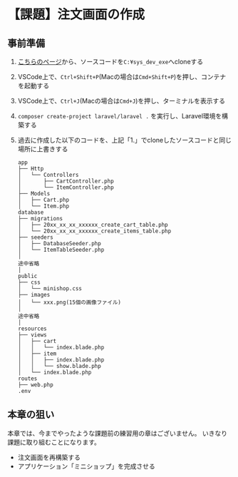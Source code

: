 # 【課題】注文画面の作成

## 事前準備

1. [こちらのページ](https://classroom.github.com/a/_qqYa4LU)から、ソースコードを`C:¥sys_dev_exe`へcloneする
2. VSCode上で、`Ctrl+Shift+P`(Macの場合は`Cmd+Shift+P`)を押し、コンテナを起動する
3. VSCode上で、`Ctrl+J`(Macの場合は`Cmd+J`)を押し、ターミナルを表示する
4. `composer create-project laravel/laravel .` を実行し、Laravel環境を構築する
5. 過去に作成した以下のコードを、上記「1.」でcloneしたソースコードと同じ場所に上書きする
   
    ```text
    app
    ├── Http
    │   └── Controllers
    │       ├── CartController.php
    │       └── ItemController.php
    ├── Models
    │   ├── Cart.php
    │   └── Item.php
    database
    ├── migrations
    │   ├── 20xx_xx_xx_xxxxxx_create_cart_table.php
    │   └── 20xx_xx_xx_xxxxxx_create_items_table.php
    ├── seeders
    │   ├── DatabaseSeeder.php
    │   └── ItemTableSeeder.php
    │
    途中省略
    │
    public
    ├── css
    │   └── minishop.css
    ├── images
    │   └── xxx.png(15個の画像ファイル)
    │
    途中省略
    │
    resources
    ├── views
    │   ├── cart
    │   │   └── index.blade.php
    │   ├── item
    │   │   ├── index.blade.php
    │   │   └── show.blade.php
    │   └── index.blade.php
    routes
    ├── web.php
    .env
    ```

## 本章の狙い

本章では、今までやったような課題前の練習用の章はございません。
いきなり課題に取り組むことになります。

- 注文画面を再構築する
- アプリケーション「ミニショップ」を完成させる
